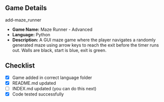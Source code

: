 ## Game Details
add-maze_runner
- **Game Name:** Maze Runner - Advanced
- **Language:** Python
- **Description:** A GUI maze game where the player navigates a randomly generated maze using arrow keys to reach the exit before the timer runs out. Walls are black, start is blue, exit is green.


## Checklist
- [x] Game added in correct language folder
- [x] README.md updated
- [ ] INDEX.md updated (you can do this next)
- [x] Code tested successfully
